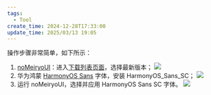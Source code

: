```yaml
---
tags:
  - Tool
create_time: 2024-12-28T17:33:00
update_time: 2025/03/13 19:05
---
```


操作步骤非常简单，如下所示：

1. [noMeiryoUI](https://github.com/Tatsu-syo/noMeiryoUI)：进入[下载列表页面](https://github.com/Tatsu-syo/noMeiryoUI/releases)，选择最新版本；
   ![](https://img.xiaorang.fun/202502251725316.png)
2. 华为鸿蒙 [HarmonyOS Sans](https://developer.huawei.com/images/download/next/HarmonyOS-Sans.zip) 字体，安装 HarmonyOS_Sans_SC；
   ![](https://img.xiaorang.fun/202502251725317.png)
3. 运行 noMeiryoUI，选择并应用 HarmonyOS Sans SC 字体。
   ![](https://img.xiaorang.fun/202502251725318.png)
